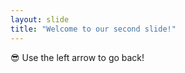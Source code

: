 ```yaml
---
layout: slide
title: "Welcome to our second slide!"
---
```

:sunglasses:
Use the left arrow to go back!
